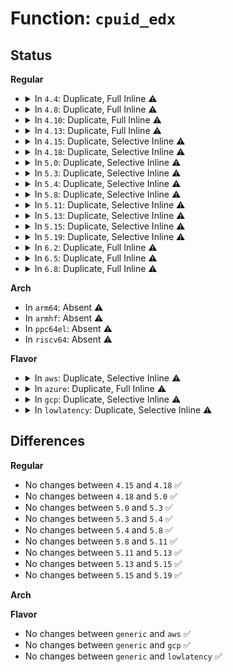 # Function: <code>cpuid_edx</code>

## Status
<b>Regular</b>
<ul>
<li>
<details>
<summary>In <code>4.4</code>: Duplicate, Full Inline ⚠️</summary>

**Collision:** Static Duplication

**Inline:** Full

**Transformation:** False

**Instances:**

```
In arch/x86/kernel/cpu/intel_cacheinfo.c (ffffffff8103f713)
Location: arch/x86/include/asm/processor.h:551
Inline: True
Inline callers:
  - arch/x86/kernel/cpu/intel_cacheinfo.c:init_amd_cacheinfo
```
```
In arch/x86/kernel/cpu/common.c (ffffffff8104096a)
Location: arch/x86/include/asm/processor.h:551
Inline: True
Inline callers:
  - arch/x86/kernel/cpu/common.c:get_cpu_cap
  - arch/x86/kernel/cpu/common.c:get_cpu_cap
```
```
In arch/x86/kernel/cpu/amd.c (ffffffff8104276c)
Location: arch/x86/include/asm/processor.h:551
Inline: True
Inline callers:
  - arch/x86/kernel/cpu/amd.c:bsp_init_amd
  - arch/x86/kernel/cpu/amd.c:init_amd
```
```
In arch/x86/kernel/cpu/centaur.c (ffffffff810433e8)
Location: arch/x86/include/asm/processor.h:551
Inline: True
Inline callers:
  - arch/x86/kernel/cpu/centaur.c:init_centaur
  - arch/x86/kernel/cpu/centaur.c:init_centaur
```
```
In arch/x86/kernel/cpu/mshyperv.c (ffffffff81f6d802)
Location: arch/x86/include/asm/processor.h:551
Inline: True
Inline callers:
  - arch/x86/kernel/cpu/mshyperv.c:ms_hyperv_init_platform
```
```
In arch/x86/kernel/amd_nb.c (ffffffff810632da)
Location: arch/x86/include/asm/processor.h:551
Inline: True
```
</details>
</li>
<li>
<details>
<summary>In <code>4.8</code>: Duplicate, Full Inline ⚠️</summary>

**Collision:** Static Duplication

**Inline:** Full

**Transformation:** False

**Instances:**

```
In arch/x86/kernel/cpu/intel_cacheinfo.c (ffffffff8103f4f3)
Location: arch/x86/include/asm/processor.h:562
Inline: True
Inline callers:
  - arch/x86/kernel/cpu/intel_cacheinfo.c:init_amd_cacheinfo
```
```
In arch/x86/kernel/cpu/common.c (ffffffff8104088b)
Location: arch/x86/include/asm/processor.h:562
Inline: True
Inline callers:
  - arch/x86/kernel/cpu/common.c:get_cpu_cap
```
```
In arch/x86/kernel/cpu/amd.c (ffffffff81042fdd)
Location: arch/x86/include/asm/processor.h:562
Inline: True
Inline callers:
  - arch/x86/kernel/cpu/amd.c:init_amd
  - arch/x86/kernel/cpu/amd.c:bsp_init_amd
```
```
In arch/x86/kernel/cpu/centaur.c (ffffffff81043388)
Location: arch/x86/include/asm/processor.h:562
Inline: True
Inline callers:
  - arch/x86/kernel/cpu/centaur.c:init_centaur
  - arch/x86/kernel/cpu/centaur.c:init_centaur
```
```
In arch/x86/kernel/cpu/mshyperv.c (ffffffff81f95bc1)
Location: arch/x86/include/asm/processor.h:562
Inline: True
Inline callers:
  - arch/x86/kernel/cpu/mshyperv.c:ms_hyperv_init_platform
```
```
In arch/x86/kernel/amd_nb.c (ffffffff81062f4d)
Location: arch/x86/include/asm/processor.h:562
Inline: True
```
</details>
</li>
<li>
<details>
<summary>In <code>4.10</code>: Duplicate, Full Inline ⚠️</summary>

**Collision:** Static Duplication

**Inline:** Full

**Transformation:** False

**Instances:**

```
In arch/x86/kernel/cpu/intel_cacheinfo.c (ffffffff8103ef43)
Location: arch/x86/include/asm/processor.h:604
Inline: True
Inline callers:
  - arch/x86/kernel/cpu/intel_cacheinfo.c:init_amd_cacheinfo
```
```
In arch/x86/kernel/cpu/common.c (ffffffff810402d5)
Location: arch/x86/include/asm/processor.h:604
Inline: True
Inline callers:
  - arch/x86/kernel/cpu/common.c:get_cpu_cap
```
```
In arch/x86/kernel/cpu/amd.c (ffffffff810429c9)
Location: arch/x86/include/asm/processor.h:604
Inline: True
Inline callers:
  - arch/x86/kernel/cpu/amd.c:init_amd
  - arch/x86/kernel/cpu/amd.c:bsp_init_amd
```
```
In arch/x86/kernel/cpu/centaur.c (ffffffff81042e78)
Location: arch/x86/include/asm/processor.h:604
Inline: True
Inline callers:
  - arch/x86/kernel/cpu/centaur.c:init_centaur
  - arch/x86/kernel/cpu/centaur.c:init_centaur
```
```
In arch/x86/kernel/cpu/mshyperv.c (ffffffff81fd0f7d)
Location: arch/x86/include/asm/processor.h:604
Inline: True
Inline callers:
  - arch/x86/kernel/cpu/mshyperv.c:ms_hyperv_init_platform
  - arch/x86/kernel/cpu/mshyperv.c:ms_hyperv_init_platform
```
```
In arch/x86/kernel/amd_nb.c (ffffffff8106643b)
Location: arch/x86/include/asm/processor.h:604
Inline: True
```
</details>
</li>
<li>
<details>
<summary>In <code>4.13</code>: Duplicate, Full Inline ⚠️</summary>

**Collision:** Static Duplication

**Inline:** Full

**Transformation:** False

**Instances:**

```
In arch/x86/kernel/cpu/intel_cacheinfo.c (ffffffff8103cf03)
Location: arch/x86/include/asm/processor.h:615
Inline: True
Inline callers:
  - arch/x86/kernel/cpu/intel_cacheinfo.c:init_amd_cacheinfo
```
```
In arch/x86/kernel/cpu/common.c (ffffffff8103e210)
Location: arch/x86/include/asm/processor.h:615
Inline: True
Inline callers:
  - arch/x86/kernel/cpu/common.c:get_cpu_cap
```
```
In arch/x86/kernel/cpu/amd.c (ffffffff81040ab8)
Location: arch/x86/include/asm/processor.h:615
Inline: True
Inline callers:
  - arch/x86/kernel/cpu/amd.c:init_amd
  - arch/x86/kernel/cpu/amd.c:bsp_init_amd
```
```
In arch/x86/kernel/cpu/centaur.c (ffffffff81040f53)
Location: arch/x86/include/asm/processor.h:615
Inline: True
Inline callers:
  - arch/x86/kernel/cpu/centaur.c:init_centaur
  - arch/x86/kernel/cpu/centaur.c:init_centaur
```
```
In arch/x86/kernel/cpu/mshyperv.c (ffffffff820b1ab6)
Location: arch/x86/include/asm/processor.h:615
Inline: True
Inline callers:
  - arch/x86/kernel/cpu/mshyperv.c:ms_hyperv_init_platform
  - arch/x86/kernel/cpu/mshyperv.c:ms_hyperv_init_platform
```
```
In arch/x86/kernel/amd_nb.c (ffffffff8106574c)
Location: arch/x86/include/asm/processor.h:615
Inline: True
```
</details>
</li>
<li>
<details>
<summary>In <code>4.15</code>: Duplicate, Selective Inline ⚠️</summary>

```c
unsigned int cpuid_edx(unsigned int op);
```

**Collision:** Static Duplication

**Inline:** Selective

**Transformation:** False

**Instances:**

```
In arch/x86/kernel/cpu/intel_cacheinfo.c (ffffffff8103fa94)
Location: arch/x86/include/asm/processor.h:637
Inline: True
Inline callers:
  - arch/x86/kernel/cpu/intel_cacheinfo.c:init_amd_cacheinfo
```
```
In arch/x86/kernel/cpu/common.c (ffffffff81040dae)
Location: arch/x86/include/asm/processor.h:637
Inline: True
Inline callers:
  - arch/x86/kernel/cpu/common.c:get_cpu_cap
```
```
In arch/x86/kernel/cpu/amd.c (ffffffff81043d3c)
Location: arch/x86/include/asm/processor.h:637
Inline: True
Inline callers:
  - arch/x86/kernel/cpu/amd.c:init_amd
  - arch/x86/kernel/cpu/amd.c:bsp_init_amd
```
```
In arch/x86/kernel/cpu/centaur.c (ffffffff810443de)
Location: arch/x86/include/asm/processor.h:637
Inline: True
Inline callers:
  - arch/x86/kernel/cpu/centaur.c:init_centaur
  - arch/x86/kernel/cpu/centaur.c:init_centaur
```
```
In arch/x86/kernel/cpu/mshyperv.c (ffffffff81055538)
Location: arch/x86/include/asm/processor.h:637
Inline: False
Direct callers:
  - arch/x86/kernel/cpu/mshyperv.c:ms_hyperv_init_platform
  - arch/x86/kernel/cpu/mshyperv.c:ms_hyperv_init_platform
```
```
In arch/x86/kernel/amd_nb.c (ffffffff8106991c)
Location: arch/x86/include/asm/processor.h:637
Inline: True
```
**Symbols:**

```
ffffffff81055538-ffffffff81055589: cpuid_edx (STB_LOCAL)
```
</details>
</li>
<li>
<details>
<summary>In <code>4.18</code>: Duplicate, Selective Inline ⚠️</summary>

```c
unsigned int cpuid_edx(unsigned int op);
```

**Collision:** Static Duplication

**Inline:** Selective

**Transformation:** False

**Instances:**

```
In arch/x86/kernel/cpu/cacheinfo.c (ffffffff81041204)
Location: arch/x86/include/asm/processor.h:653
Inline: True
Inline callers:
  - arch/x86/kernel/cpu/cacheinfo.c:init_amd_cacheinfo
  - arch/x86/kernel/cpu/cacheinfo.c:cacheinfo_amd_init_llc_id
```
```
In arch/x86/kernel/cpu/common.c (ffffffff81042625)
Location: arch/x86/include/asm/processor.h:653
Inline: True
Inline callers:
  - arch/x86/kernel/cpu/common.c:get_cpu_cap
```
```
In arch/x86/kernel/cpu/amd.c (ffffffff810459b9)
Location: arch/x86/include/asm/processor.h:653
Inline: True
Inline callers:
  - arch/x86/kernel/cpu/amd.c:bsp_init_amd
```
```
In arch/x86/kernel/cpu/centaur.c (ffffffff81046695)
Location: arch/x86/include/asm/processor.h:653
Inline: True
Inline callers:
  - arch/x86/kernel/cpu/centaur.c:init_centaur
  - arch/x86/kernel/cpu/centaur.c:init_centaur
```
```
In arch/x86/kernel/cpu/mshyperv.c (ffffffff810583c0)
Location: arch/x86/include/asm/processor.h:653
Inline: False
Direct callers:
  - arch/x86/kernel/cpu/mshyperv.c:ms_hyperv_init_platform
  - arch/x86/kernel/cpu/mshyperv.c:ms_hyperv_init_platform
```
```
In arch/x86/kernel/amd_nb.c (ffffffff8106c52f)
Location: arch/x86/include/asm/processor.h:653
Inline: True
```
```
In arch/x86/kernel/kvm.c (ffffffff8106d417)
Location: arch/x86/include/asm/processor.h:653
Inline: True
Inline callers:
  - arch/x86/kernel/kvm.c:kvm_arch_para_hints
```
**Symbols:**

```
ffffffff810583c0-ffffffff81058411: cpuid_edx (STB_LOCAL)
```
</details>
</li>
<li>
<details>
<summary>In <code>5.0</code>: Duplicate, Selective Inline ⚠️</summary>

```c
unsigned int cpuid_edx(unsigned int op);
```

**Collision:** Static Duplication

**Inline:** Selective

**Transformation:** False

**Instances:**

```
In arch/x86/kernel/cpu/cacheinfo.c (ffffffff810428a4)
Location: arch/x86/include/asm/processor.h:648
Inline: True
Inline callers:
  - arch/x86/kernel/cpu/cacheinfo.c:init_amd_cacheinfo
  - arch/x86/kernel/cpu/cacheinfo.c:cacheinfo_hygon_init_llc_id
  - arch/x86/kernel/cpu/cacheinfo.c:cacheinfo_amd_init_llc_id
```
```
In arch/x86/kernel/cpu/common.c (ffffffff81043c45)
Location: arch/x86/include/asm/processor.h:648
Inline: True
Inline callers:
  - arch/x86/kernel/cpu/common.c:get_cpu_cap
```
```
In arch/x86/kernel/cpu/amd.c (ffffffff81047409)
Location: arch/x86/include/asm/processor.h:648
Inline: True
Inline callers:
  - arch/x86/kernel/cpu/amd.c:bsp_init_amd
```
```
In arch/x86/kernel/cpu/centaur.c (ffffffff81048915)
Location: arch/x86/include/asm/processor.h:648
Inline: True
Inline callers:
  - arch/x86/kernel/cpu/centaur.c:init_centaur
  - arch/x86/kernel/cpu/centaur.c:init_centaur
```
```
In arch/x86/kernel/cpu/mshyperv.c (ffffffff8105dfe5)
Location: arch/x86/include/asm/processor.h:648
Inline: False
Direct callers:
  - arch/x86/kernel/cpu/mshyperv.c:ms_hyperv_init_platform
  - arch/x86/kernel/cpu/mshyperv.c:ms_hyperv_init_platform
```
```
In arch/x86/kernel/amd_nb.c (ffffffff81072378)
Location: arch/x86/include/asm/processor.h:648
Inline: True
```
```
In arch/x86/kernel/kvm.c (ffffffff810735e7)
Location: arch/x86/include/asm/processor.h:648
Inline: True
Inline callers:
  - arch/x86/kernel/kvm.c:kvm_arch_para_hints
```
**Symbols:**

```
ffffffff8105dfe5-ffffffff8105e036: cpuid_edx (STB_LOCAL)
```
</details>
</li>
<li>
<details>
<summary>In <code>5.3</code>: Duplicate, Selective Inline ⚠️</summary>

```c
unsigned int cpuid_edx(unsigned int op);
```

**Collision:** Static Duplication

**Inline:** Selective

**Transformation:** False

**Instances:**

```
In arch/x86/kernel/cpu/cacheinfo.c (ffffffff81044d14)
Location: arch/x86/include/asm/processor.h:638
Inline: True
Inline callers:
  - arch/x86/kernel/cpu/cacheinfo.c:init_amd_cacheinfo
  - arch/x86/kernel/cpu/cacheinfo.c:cacheinfo_hygon_init_llc_id
  - arch/x86/kernel/cpu/cacheinfo.c:cacheinfo_amd_init_llc_id
```
```
In arch/x86/kernel/cpu/common.c (ffffffff810460f0)
Location: arch/x86/include/asm/processor.h:638
Inline: True
Inline callers:
  - arch/x86/kernel/cpu/common.c:get_cpu_cap
```
```
In arch/x86/kernel/cpu/amd.c (ffffffff8104a06b)
Location: arch/x86/include/asm/processor.h:638
Inline: True
Inline callers:
  - arch/x86/kernel/cpu/amd.c:bsp_init_amd
```
```
In arch/x86/kernel/cpu/centaur.c (ffffffff8104b6d5)
Location: arch/x86/include/asm/processor.h:638
Inline: True
Inline callers:
  - arch/x86/kernel/cpu/centaur.c:init_centaur
  - arch/x86/kernel/cpu/centaur.c:init_centaur
```
```
In arch/x86/kernel/cpu/zhaoxin.c (ffffffff8104b9de)
Location: arch/x86/include/asm/processor.h:638
Inline: True
Inline callers:
  - arch/x86/kernel/cpu/zhaoxin.c:init_zhaoxin
  - arch/x86/kernel/cpu/zhaoxin.c:init_zhaoxin
```
```
In arch/x86/kernel/cpu/mshyperv.c (ffffffff810613e4)
Location: arch/x86/include/asm/processor.h:638
Inline: False
Direct callers:
  - arch/x86/kernel/cpu/mshyperv.c:ms_hyperv_init_platform
  - arch/x86/kernel/cpu/mshyperv.c:ms_hyperv_init_platform
```
```
In arch/x86/kernel/amd_nb.c (ffffffff81075e89)
Location: arch/x86/include/asm/processor.h:638
Inline: True
```
```
In arch/x86/kernel/kvm.c (ffffffff81077157)
Location: arch/x86/include/asm/processor.h:638
Inline: True
Inline callers:
  - arch/x86/kernel/kvm.c:kvm_arch_para_hints
```
**Symbols:**

```
ffffffff810613e4-ffffffff81061435: cpuid_edx (STB_LOCAL)
```
</details>
</li>
<li>
<details>
<summary>In <code>5.4</code>: Duplicate, Selective Inline ⚠️</summary>

```c
unsigned int cpuid_edx(unsigned int op);
```

**Collision:** Static Duplication

**Inline:** Selective

**Transformation:** False

**Instances:**

```
In arch/x86/kernel/cpu/cacheinfo.c (ffffffff81045464)
Location: arch/x86/include/asm/processor.h:638
Inline: True
Inline callers:
  - arch/x86/kernel/cpu/cacheinfo.c:init_amd_cacheinfo
  - arch/x86/kernel/cpu/cacheinfo.c:cacheinfo_hygon_init_llc_id
  - arch/x86/kernel/cpu/cacheinfo.c:cacheinfo_amd_init_llc_id
```
```
In arch/x86/kernel/cpu/common.c (ffffffff81046850)
Location: arch/x86/include/asm/processor.h:638
Inline: True
Inline callers:
  - arch/x86/kernel/cpu/common.c:get_cpu_cap
```
```
In arch/x86/kernel/cpu/amd.c (ffffffff8104a9fb)
Location: arch/x86/include/asm/processor.h:638
Inline: True
Inline callers:
  - arch/x86/kernel/cpu/amd.c:bsp_init_amd
```
```
In arch/x86/kernel/cpu/centaur.c (ffffffff8104c095)
Location: arch/x86/include/asm/processor.h:638
Inline: True
Inline callers:
  - arch/x86/kernel/cpu/centaur.c:init_centaur
  - arch/x86/kernel/cpu/centaur.c:init_centaur
```
```
In arch/x86/kernel/cpu/zhaoxin.c (ffffffff8104c39e)
Location: arch/x86/include/asm/processor.h:638
Inline: True
Inline callers:
  - arch/x86/kernel/cpu/zhaoxin.c:init_zhaoxin
  - arch/x86/kernel/cpu/zhaoxin.c:init_zhaoxin
```
```
In arch/x86/kernel/cpu/mshyperv.c (ffffffff81061c74)
Location: arch/x86/include/asm/processor.h:638
Inline: False
Direct callers:
  - arch/x86/kernel/cpu/mshyperv.c:ms_hyperv_init_platform
  - arch/x86/kernel/cpu/mshyperv.c:ms_hyperv_init_platform
```
```
In arch/x86/kernel/amd_nb.c (ffffffff81076e59)
Location: arch/x86/include/asm/processor.h:638
Inline: True
```
```
In arch/x86/kernel/kvm.c (ffffffff81077757)
Location: arch/x86/include/asm/processor.h:638
Inline: True
Inline callers:
  - arch/x86/kernel/kvm.c:kvm_arch_para_hints
```
**Symbols:**

```
ffffffff81061c74-ffffffff81061cc5: cpuid_edx (STB_LOCAL)
```
</details>
</li>
<li>
<details>
<summary>In <code>5.8</code>: Duplicate, Selective Inline ⚠️</summary>

```c
unsigned int cpuid_edx(unsigned int op);
```

**Collision:** Static Duplication

**Inline:** Selective

**Transformation:** False

**Instances:**

```
In arch/x86/kernel/cpu/cacheinfo.c (ffffffff81049282)
Location: arch/x86/include/asm/processor.h:672
Inline: True
Inline callers:
  - arch/x86/kernel/cpu/cacheinfo.c:init_amd_cacheinfo
  - arch/x86/kernel/cpu/cacheinfo.c:cacheinfo_hygon_init_llc_id
  - arch/x86/kernel/cpu/cacheinfo.c:cacheinfo_amd_init_llc_id
```
```
In arch/x86/kernel/cpu/common.c (ffffffff8104a864)
Location: arch/x86/include/asm/processor.h:672
Inline: True
Inline callers:
  - arch/x86/kernel/cpu/common.c:get_cpu_cap
```
```
In arch/x86/kernel/cpu/amd.c (ffffffff8104f7ad)
Location: arch/x86/include/asm/processor.h:672
Inline: True
Inline callers:
  - arch/x86/kernel/cpu/amd.c:bsp_init_amd
```
```
In arch/x86/kernel/cpu/centaur.c (ffffffff810508bf)
Location: arch/x86/include/asm/processor.h:672
Inline: True
Inline callers:
  - arch/x86/kernel/cpu/centaur.c:init_c3
  - arch/x86/kernel/cpu/centaur.c:init_c3
```
```
In arch/x86/kernel/cpu/zhaoxin.c (ffffffff81050bee)
Location: arch/x86/include/asm/processor.h:672
Inline: True
Inline callers:
  - arch/x86/kernel/cpu/zhaoxin.c:init_zhaoxin_cap
  - arch/x86/kernel/cpu/zhaoxin.c:init_zhaoxin_cap
```
```
In arch/x86/kernel/cpu/mshyperv.c (ffffffff81067b2f)
Location: arch/x86/include/asm/processor.h:672
Inline: False
Direct callers:
  - arch/x86/kernel/cpu/mshyperv.c:ms_hyperv_init_platform
  - arch/x86/kernel/cpu/mshyperv.c:ms_hyperv_init_platform
```
```
In arch/x86/kernel/amd_nb.c (ffffffff8107e180)
Location: arch/x86/include/asm/processor.h:672
Inline: True
```
```
In arch/x86/kernel/kvm.c (ffffffff8107eab5)
Location: arch/x86/include/asm/processor.h:672
Inline: True
Inline callers:
  - arch/x86/kernel/kvm.c:kvm_arch_para_hints
```
**Symbols:**

```
ffffffff81067b2f-ffffffff81067b7e: cpuid_edx (STB_LOCAL)
```
</details>
</li>
<li>
<details>
<summary>In <code>5.11</code>: Duplicate, Selective Inline ⚠️</summary>

```c
unsigned int cpuid_edx(unsigned int op);
```

**Collision:** Static Duplication

**Inline:** Selective

**Transformation:** False

**Instances:**

```
In arch/x86/kernel/cpu/cacheinfo.c (ffffffff81048732)
Location: arch/x86/include/asm/processor.h:655
Inline: True
Inline callers:
  - arch/x86/kernel/cpu/cacheinfo.c:init_amd_cacheinfo
  - arch/x86/kernel/cpu/cacheinfo.c:cacheinfo_hygon_init_llc_id
  - arch/x86/kernel/cpu/cacheinfo.c:cacheinfo_amd_init_llc_id
```
```
In arch/x86/kernel/cpu/common.c (ffffffff81049d14)
Location: arch/x86/include/asm/processor.h:655
Inline: True
Inline callers:
  - arch/x86/kernel/cpu/common.c:get_cpu_cap
```
```
In arch/x86/kernel/cpu/amd.c (ffffffff8104ea2a)
Location: arch/x86/include/asm/processor.h:655
Inline: True
Inline callers:
  - arch/x86/kernel/cpu/amd.c:bsp_init_amd
```
```
In arch/x86/kernel/cpu/centaur.c (ffffffff8104fa23)
Location: arch/x86/include/asm/processor.h:655
Inline: True
Inline callers:
  - arch/x86/kernel/cpu/centaur.c:init_c3
  - arch/x86/kernel/cpu/centaur.c:init_c3
```
```
In arch/x86/kernel/cpu/zhaoxin.c (ffffffff8104fd4e)
Location: arch/x86/include/asm/processor.h:655
Inline: True
Inline callers:
  - arch/x86/kernel/cpu/zhaoxin.c:init_zhaoxin_cap
  - arch/x86/kernel/cpu/zhaoxin.c:init_zhaoxin_cap
```
```
In arch/x86/kernel/cpu/mshyperv.c (ffffffff81bd6579)
Location: arch/x86/include/asm/processor.h:655
Inline: False
Direct callers:
  - arch/x86/kernel/cpu/mshyperv.c:ms_hyperv_init_platform
  - arch/x86/kernel/cpu/mshyperv.c:ms_hyperv_init_platform
```
```
In arch/x86/kernel/amd_nb.c (ffffffff8107de40)
Location: arch/x86/include/asm/processor.h:655
Inline: True
```
```
In arch/x86/kernel/kvm.c (ffffffff8107e6e5)
Location: arch/x86/include/asm/processor.h:655
Inline: True
Inline callers:
  - arch/x86/kernel/kvm.c:kvm_arch_para_hints
```
**Symbols:**

```
ffffffff81bd6579-ffffffff81bd65c8: cpuid_edx (STB_LOCAL)
```
</details>
</li>
<li>
<details>
<summary>In <code>5.13</code>: Duplicate, Selective Inline ⚠️</summary>

```c
unsigned int cpuid_edx(unsigned int op);
```

**Collision:** Static Duplication

**Inline:** Selective

**Transformation:** False

**Instances:**

```
In arch/x86/kernel/cpu/cacheinfo.c (ffffffff8104a002)
Location: arch/x86/include/asm/processor.h:637
Inline: True
Inline callers:
  - arch/x86/kernel/cpu/cacheinfo.c:init_amd_cacheinfo
  - arch/x86/kernel/cpu/cacheinfo.c:cacheinfo_hygon_init_llc_id
  - arch/x86/kernel/cpu/cacheinfo.c:cacheinfo_amd_init_llc_id
```
```
In arch/x86/kernel/cpu/common.c (ffffffff8104b58a)
Location: arch/x86/include/asm/processor.h:637
Inline: True
Inline callers:
  - arch/x86/kernel/cpu/common.c:get_cpu_cap
```
```
In arch/x86/kernel/cpu/amd.c (ffffffff810501cd)
Location: arch/x86/include/asm/processor.h:637
Inline: True
Inline callers:
  - arch/x86/kernel/cpu/amd.c:bsp_init_amd
```
```
In arch/x86/kernel/cpu/centaur.c (ffffffff810515d3)
Location: arch/x86/include/asm/processor.h:637
Inline: True
Inline callers:
  - arch/x86/kernel/cpu/centaur.c:init_c3
  - arch/x86/kernel/cpu/centaur.c:init_c3
```
```
In arch/x86/kernel/cpu/zhaoxin.c (ffffffff8105197a)
Location: arch/x86/include/asm/processor.h:637
Inline: True
Inline callers:
  - arch/x86/kernel/cpu/zhaoxin.c:init_zhaoxin
  - arch/x86/kernel/cpu/zhaoxin.c:init_zhaoxin
```
```
In arch/x86/kernel/cpu/mshyperv.c (ffffffff81bc882b)
Location: arch/x86/include/asm/processor.h:637
Inline: False
Direct callers:
  - arch/x86/kernel/cpu/mshyperv.c:ms_hyperv_init_platform
  - arch/x86/kernel/cpu/mshyperv.c:ms_hyperv_init_platform
```
```
In arch/x86/kernel/amd_nb.c (ffffffff8107ef60)
Location: arch/x86/include/asm/processor.h:637
Inline: True
```
```
In arch/x86/kernel/kvm.c (ffffffff8107f755)
Location: arch/x86/include/asm/processor.h:637
Inline: True
Inline callers:
  - arch/x86/kernel/kvm.c:kvm_arch_para_hints
```
**Symbols:**

```
ffffffff81bc882b-ffffffff81bc887a: cpuid_edx (STB_LOCAL)
```
</details>
</li>
<li>
<details>
<summary>In <code>5.15</code>: Duplicate, Selective Inline ⚠️</summary>

```c
unsigned int cpuid_edx(unsigned int op);
```

**Collision:** Static Duplication

**Inline:** Selective

**Transformation:** False

**Instances:**

```
In arch/x86/kernel/cpu/cacheinfo.c (ffffffff81050ae2)
Location: arch/x86/include/asm/processor.h:649
Inline: True
Inline callers:
  - arch/x86/kernel/cpu/cacheinfo.c:init_amd_cacheinfo
  - arch/x86/kernel/cpu/cacheinfo.c:cacheinfo_hygon_init_llc_id
  - arch/x86/kernel/cpu/cacheinfo.c:cacheinfo_amd_init_llc_id
```
```
In arch/x86/kernel/cpu/common.c (ffffffff810526d5)
Location: arch/x86/include/asm/processor.h:649
Inline: True
Inline callers:
  - arch/x86/kernel/cpu/common.c:get_cpu_cap
```
```
In arch/x86/kernel/cpu/amd.c (ffffffff810584bd)
Location: arch/x86/include/asm/processor.h:649
Inline: True
Inline callers:
  - arch/x86/kernel/cpu/amd.c:bsp_init_amd
```
```
In arch/x86/kernel/cpu/centaur.c (ffffffff81059b63)
Location: arch/x86/include/asm/processor.h:649
Inline: True
Inline callers:
  - arch/x86/kernel/cpu/centaur.c:init_c3
  - arch/x86/kernel/cpu/centaur.c:init_c3
```
```
In arch/x86/kernel/cpu/zhaoxin.c (ffffffff81059f0a)
Location: arch/x86/include/asm/processor.h:649
Inline: True
Inline callers:
  - arch/x86/kernel/cpu/zhaoxin.c:init_zhaoxin
  - arch/x86/kernel/cpu/zhaoxin.c:init_zhaoxin
```
```
In arch/x86/kernel/cpu/mshyperv.c (ffffffff81c9d01b)
Location: arch/x86/include/asm/processor.h:649
Inline: False
Direct callers:
  - arch/x86/kernel/cpu/mshyperv.c:ms_hyperv_init_platform
  - arch/x86/kernel/cpu/mshyperv.c:ms_hyperv_init_platform
```
```
In arch/x86/kernel/amd_nb.c (ffffffff8108dbf0)
Location: arch/x86/include/asm/processor.h:649
Inline: True
```
```
In arch/x86/kernel/kvm.c (ffffffff8108e515)
Location: arch/x86/include/asm/processor.h:649
Inline: True
Inline callers:
  - arch/x86/kernel/kvm.c:kvm_arch_para_hints
```
**Symbols:**

```
ffffffff81c9d01b-ffffffff81c9d06a: cpuid_edx (STB_LOCAL)
```
</details>
</li>
<li>
<details>
<summary>In <code>5.19</code>: Duplicate, Selective Inline ⚠️</summary>

```c
unsigned int cpuid_edx(unsigned int op);
```

**Collision:** Static Duplication

**Inline:** Selective

**Transformation:** False

**Instances:**

```
In arch/x86/kernel/cpu/cacheinfo.c (ffffffff8105bfcc)
Location: arch/x86/include/asm/processor.h:649
Inline: True
Inline callers:
  - arch/x86/kernel/cpu/cacheinfo.c:init_amd_cacheinfo
  - arch/x86/kernel/cpu/cacheinfo.c:cacheinfo_hygon_init_llc_id
  - arch/x86/kernel/cpu/cacheinfo.c:cacheinfo_amd_init_llc_id
```
```
In arch/x86/kernel/cpu/common.c (ffffffff8105e095)
Location: arch/x86/include/asm/processor.h:649
Inline: True
Inline callers:
  - arch/x86/kernel/cpu/common.c:get_cpu_cap
```
```
In arch/x86/kernel/cpu/amd.c (ffffffff81064c6b)
Location: arch/x86/include/asm/processor.h:649
Inline: True
Inline callers:
  - arch/x86/kernel/cpu/amd.c:bsp_init_amd
```
```
In arch/x86/kernel/cpu/centaur.c (ffffffff810662a8)
Location: arch/x86/include/asm/processor.h:649
Inline: True
Inline callers:
  - arch/x86/kernel/cpu/centaur.c:init_c3
  - arch/x86/kernel/cpu/centaur.c:init_c3
```
```
In arch/x86/kernel/cpu/zhaoxin.c (ffffffff81066701)
Location: arch/x86/include/asm/processor.h:649
Inline: True
Inline callers:
  - arch/x86/kernel/cpu/zhaoxin.c:init_zhaoxin
  - arch/x86/kernel/cpu/zhaoxin.c:init_zhaoxin
```
```
In arch/x86/kernel/cpu/mshyperv.c (ffffffff81e4c3de)
Location: arch/x86/include/asm/processor.h:649
Inline: False
Direct callers:
  - arch/x86/kernel/cpu/mshyperv.c:ms_hyperv_init_platform
  - arch/x86/kernel/cpu/mshyperv.c:ms_hyperv_init_platform
```
```
In arch/x86/kernel/amd_nb.c (ffffffff81e4e6ad)
Location: arch/x86/include/asm/processor.h:649
Inline: True
```
```
In arch/x86/kernel/kvm.c (ffffffff8109f395)
Location: arch/x86/include/asm/processor.h:649
Inline: True
Inline callers:
  - arch/x86/kernel/kvm.c:kvm_arch_para_hints
```
```
In drivers/thermal/intel/intel_hfi.c (ffffffff81b52a35)
Location: arch/x86/include/asm/processor.h:649
Inline: True
Inline callers:
  - drivers/thermal/intel/intel_hfi.c:intel_hfi_online
  - drivers/thermal/intel/intel_hfi.c:intel_hfi_init
```
**Symbols:**

```
ffffffff81e4c3de-ffffffff81e4c43f: cpuid_edx (STB_LOCAL)
```
</details>
</li>
<li>
<details>
<summary>In <code>6.2</code>: Duplicate, Full Inline ⚠️</summary>

**Collision:** Static Duplication

**Inline:** Full

**Transformation:** False

**Instances:**

```
In arch/x86/kernel/cpu/cacheinfo.c (ffffffff81069fac)
Location: arch/x86/include/asm/cpuid.h:121
Inline: True
Inline callers:
  - arch/x86/kernel/cpu/cacheinfo.c:init_amd_cacheinfo
  - arch/x86/kernel/cpu/cacheinfo.c:cacheinfo_hygon_init_llc_id
  - arch/x86/kernel/cpu/cacheinfo.c:cacheinfo_amd_init_llc_id
```
```
In arch/x86/kernel/cpu/common.c (ffffffff8106c627)
Location: arch/x86/include/asm/cpuid.h:121
Inline: True
Inline callers:
  - arch/x86/kernel/cpu/common.c:get_cpu_cap
```
```
In arch/x86/kernel/cpu/amd.c (ffffffff81073efb)
Location: arch/x86/include/asm/cpuid.h:121
Inline: True
Inline callers:
  - arch/x86/kernel/cpu/amd.c:bsp_init_amd
```
```
In arch/x86/kernel/cpu/centaur.c (ffffffff810755b8)
Location: arch/x86/include/asm/cpuid.h:121
Inline: True
Inline callers:
  - arch/x86/kernel/cpu/centaur.c:init_c3
  - arch/x86/kernel/cpu/centaur.c:init_c3
```
```
In arch/x86/kernel/cpu/zhaoxin.c (ffffffff810759e1)
Location: arch/x86/include/asm/cpuid.h:121
Inline: True
Inline callers:
  - arch/x86/kernel/cpu/zhaoxin.c:init_zhaoxin
  - arch/x86/kernel/cpu/zhaoxin.c:init_zhaoxin
```
```
In arch/x86/kernel/cpu/mshyperv.c (ffffffff83e85548)
Location: arch/x86/include/asm/cpuid.h:121
Inline: True
Inline callers:
  - arch/x86/kernel/cpu/mshyperv.c:ms_hyperv_init_platform
  - arch/x86/kernel/cpu/mshyperv.c:ms_hyperv_init_platform
```
```
In arch/x86/kernel/amd_nb.c (ffffffff810b5a56)
Location: arch/x86/include/asm/cpuid.h:121
Inline: True
```
```
In arch/x86/kernel/kvm.c (ffffffff810b69f5)
Location: arch/x86/include/asm/cpuid.h:121
Inline: True
Inline callers:
  - arch/x86/kernel/kvm.c:kvm_arch_para_hints
```
```
In drivers/thermal/intel/intel_hfi.c (ffffffff83efebcc)
Location: arch/x86/include/asm/cpuid.h:121
Inline: True
Inline callers:
  - drivers/thermal/intel/intel_hfi.c:hfi_parse_features
  - drivers/thermal/intel/intel_hfi.c:intel_hfi_online
```
</details>
</li>
<li>
<details>
<summary>In <code>6.5</code>: Duplicate, Full Inline ⚠️</summary>

**Collision:** Static Duplication

**Inline:** Full

**Transformation:** False

**Instances:**

```
In arch/x86/kernel/cpu/cacheinfo.c (ffffffff8106b8cc)
Location: arch/x86/include/asm/cpuid.h:121
Inline: True
Inline callers:
  - arch/x86/kernel/cpu/cacheinfo.c:init_amd_cacheinfo
  - arch/x86/kernel/cpu/cacheinfo.c:cacheinfo_hygon_init_llc_id
  - arch/x86/kernel/cpu/cacheinfo.c:cacheinfo_amd_init_llc_id
```
```
In arch/x86/kernel/cpu/common.c (ffffffff8106dfb8)
Location: arch/x86/include/asm/cpuid.h:121
Inline: True
Inline callers:
  - arch/x86/kernel/cpu/common.c:get_cpu_cap
```
```
In arch/x86/kernel/cpu/amd.c (ffffffff81075dab)
Location: arch/x86/include/asm/cpuid.h:121
Inline: True
Inline callers:
  - arch/x86/kernel/cpu/amd.c:bsp_init_amd
```
```
In arch/x86/kernel/cpu/centaur.c (ffffffff81077728)
Location: arch/x86/include/asm/cpuid.h:121
Inline: True
Inline callers:
  - arch/x86/kernel/cpu/centaur.c:init_c3
  - arch/x86/kernel/cpu/centaur.c:init_c3
```
```
In arch/x86/kernel/cpu/zhaoxin.c (ffffffff81077b4f)
Location: arch/x86/include/asm/cpuid.h:121
Inline: True
Inline callers:
  - arch/x86/kernel/cpu/zhaoxin.c:init_zhaoxin
  - arch/x86/kernel/cpu/zhaoxin.c:init_zhaoxin
```
```
In arch/x86/kernel/cpu/mshyperv.c (ffffffff836a8a88)
Location: arch/x86/include/asm/cpuid.h:121
Inline: True
Inline callers:
  - arch/x86/kernel/cpu/mshyperv.c:ms_hyperv_init_platform
  - arch/x86/kernel/cpu/mshyperv.c:ms_hyperv_init_platform
```
```
In arch/x86/kernel/amd_nb.c (ffffffff810b8b4c)
Location: arch/x86/include/asm/cpuid.h:121
Inline: True
```
```
In arch/x86/kernel/kvm.c (ffffffff810b9b35)
Location: arch/x86/include/asm/cpuid.h:121
Inline: True
Inline callers:
  - arch/x86/kernel/kvm.c:kvm_arch_para_hints
```
```
In drivers/thermal/intel/intel_hfi.c (ffffffff83724a3c)
Location: arch/x86/include/asm/cpuid.h:121
Inline: True
Inline callers:
  - drivers/thermal/intel/intel_hfi.c:hfi_parse_features
  - drivers/thermal/intel/intel_hfi.c:intel_hfi_online
```
</details>
</li>
<li>
<details>
<summary>In <code>6.8</code>: Duplicate, Full Inline ⚠️</summary>

**Collision:** Static Duplication

**Inline:** Full

**Transformation:** False

**Instances:**

```
In arch/x86/kernel/cpu/cacheinfo.c (ffffffff81072ce7)
Location: arch/x86/include/asm/cpuid.h:121
Inline: True
Inline callers:
  - arch/x86/kernel/cpu/cacheinfo.c:init_amd_cacheinfo
  - arch/x86/kernel/cpu/cacheinfo.c:cacheinfo_hygon_init_llc_id
  - arch/x86/kernel/cpu/cacheinfo.c:cacheinfo_amd_init_llc_id
```
```
In arch/x86/kernel/cpu/common.c (ffffffff81075238)
Location: arch/x86/include/asm/cpuid.h:121
Inline: True
Inline callers:
  - arch/x86/kernel/cpu/common.c:get_cpu_cap
```
```
In arch/x86/kernel/cpu/amd.c (ffffffff8107d66d)
Location: arch/x86/include/asm/cpuid.h:121
Inline: True
Inline callers:
  - arch/x86/kernel/cpu/amd.c:bsp_init_amd
```
```
In arch/x86/kernel/cpu/centaur.c (ffffffff8107eca8)
Location: arch/x86/include/asm/cpuid.h:121
Inline: True
Inline callers:
  - arch/x86/kernel/cpu/centaur.c:init_c3
  - arch/x86/kernel/cpu/centaur.c:init_c3
```
```
In arch/x86/kernel/cpu/zhaoxin.c (ffffffff8107f02f)
Location: arch/x86/include/asm/cpuid.h:121
Inline: True
Inline callers:
  - arch/x86/kernel/cpu/zhaoxin.c:init_zhaoxin
  - arch/x86/kernel/cpu/zhaoxin.c:init_zhaoxin
```
```
In arch/x86/kernel/cpu/mshyperv.c (ffffffff838d9048)
Location: arch/x86/include/asm/cpuid.h:121
Inline: True
Inline callers:
  - arch/x86/kernel/cpu/mshyperv.c:ms_hyperv_init_platform
  - arch/x86/kernel/cpu/mshyperv.c:ms_hyperv_init_platform
```
```
In arch/x86/kernel/amd_nb.c (ffffffff810bff8c)
Location: arch/x86/include/asm/cpuid.h:121
Inline: True
```
```
In arch/x86/kernel/kvm.c (ffffffff810c11d5)
Location: arch/x86/include/asm/cpuid.h:121
Inline: True
Inline callers:
  - arch/x86/kernel/kvm.c:kvm_arch_para_hints
```
```
In drivers/thermal/intel/intel_hfi.c (ffffffff839588ac)
Location: arch/x86/include/asm/cpuid.h:121
Inline: True
Inline callers:
  - drivers/thermal/intel/intel_hfi.c:hfi_parse_features
  - drivers/thermal/intel/intel_hfi.c:intel_hfi_online
```
</details>
</li>
</ul>
<b>Arch</b>
<ul>
<li>
In <code>arm64</code>: Absent ⚠️
</li>
<li>
In <code>armhf</code>: Absent ⚠️
</li>
<li>
In <code>ppc64el</code>: Absent ⚠️
</li>
<li>
In <code>riscv64</code>: Absent ⚠️
</li>
</ul>
<b>Flavor</b>
<ul>
<li>
<details>
<summary>In <code>aws</code>: Duplicate, Selective Inline ⚠️</summary>

```c
unsigned int cpuid_edx(unsigned int op);
```

**Collision:** Static Duplication

**Inline:** Selective

**Transformation:** False

**Instances:**

```
In arch/x86/kernel/cpu/cacheinfo.c (ffffffff810455e4)
Location: arch/x86/include/asm/processor.h:638
Inline: True
Inline callers:
  - arch/x86/kernel/cpu/cacheinfo.c:init_amd_cacheinfo
  - arch/x86/kernel/cpu/cacheinfo.c:cacheinfo_hygon_init_llc_id
  - arch/x86/kernel/cpu/cacheinfo.c:cacheinfo_amd_init_llc_id
```
```
In arch/x86/kernel/cpu/common.c (ffffffff810469d0)
Location: arch/x86/include/asm/processor.h:638
Inline: True
Inline callers:
  - arch/x86/kernel/cpu/common.c:get_cpu_cap
```
```
In arch/x86/kernel/cpu/amd.c (ffffffff8104ab6b)
Location: arch/x86/include/asm/processor.h:638
Inline: True
Inline callers:
  - arch/x86/kernel/cpu/amd.c:bsp_init_amd
```
```
In arch/x86/kernel/cpu/centaur.c (ffffffff8104c205)
Location: arch/x86/include/asm/processor.h:638
Inline: True
Inline callers:
  - arch/x86/kernel/cpu/centaur.c:init_centaur
  - arch/x86/kernel/cpu/centaur.c:init_centaur
```
```
In arch/x86/kernel/cpu/zhaoxin.c (ffffffff8104c50e)
Location: arch/x86/include/asm/processor.h:638
Inline: True
Inline callers:
  - arch/x86/kernel/cpu/zhaoxin.c:init_zhaoxin
  - arch/x86/kernel/cpu/zhaoxin.c:init_zhaoxin
```
```
In arch/x86/kernel/cpu/mshyperv.c (ffffffff810617f4)
Location: arch/x86/include/asm/processor.h:638
Inline: False
Direct callers:
  - arch/x86/kernel/cpu/mshyperv.c:ms_hyperv_init_platform
  - arch/x86/kernel/cpu/mshyperv.c:ms_hyperv_init_platform
```
```
In arch/x86/kernel/amd_nb.c (ffffffff81075e59)
Location: arch/x86/include/asm/processor.h:638
Inline: True
```
```
In arch/x86/kernel/kvm.c (ffffffff81076757)
Location: arch/x86/include/asm/processor.h:638
Inline: True
Inline callers:
  - arch/x86/kernel/kvm.c:kvm_arch_para_hints
```
**Symbols:**

```
ffffffff810617f4-ffffffff81061845: cpuid_edx (STB_LOCAL)
```
</details>
</li>
<li>
<details>
<summary>In <code>azure</code>: Duplicate, Full Inline ⚠️</summary>

**Collision:** Static Duplication

**Inline:** Full

**Transformation:** False

**Instances:**

```
In arch/x86/kernel/cpu/cacheinfo.c (ffffffff81034a5e)
Location: arch/x86/include/asm/processor.h:638
Inline: True
Inline callers:
  - arch/x86/kernel/cpu/cacheinfo.c:init_amd_cacheinfo
  - arch/x86/kernel/cpu/cacheinfo.c:cacheinfo_hygon_init_llc_id
  - arch/x86/kernel/cpu/cacheinfo.c:cacheinfo_amd_init_llc_id
```
```
In arch/x86/kernel/cpu/common.c (ffffffff81035af0)
Location: arch/x86/include/asm/processor.h:638
Inline: True
Inline callers:
  - arch/x86/kernel/cpu/common.c:get_cpu_cap
```
```
In arch/x86/kernel/cpu/amd.c (ffffffff81039f2a)
Location: arch/x86/include/asm/processor.h:638
Inline: True
Inline callers:
  - arch/x86/kernel/cpu/amd.c:bsp_init_amd
```
```
In arch/x86/kernel/cpu/centaur.c (ffffffff8103b5c0)
Location: arch/x86/include/asm/processor.h:638
Inline: True
Inline callers:
  - arch/x86/kernel/cpu/centaur.c:init_centaur
  - arch/x86/kernel/cpu/centaur.c:init_centaur
```
```
In arch/x86/kernel/cpu/zhaoxin.c (ffffffff8103b8dc)
Location: arch/x86/include/asm/processor.h:638
Inline: True
Inline callers:
  - arch/x86/kernel/cpu/zhaoxin.c:init_zhaoxin
  - arch/x86/kernel/cpu/zhaoxin.c:init_zhaoxin
```
```
In arch/x86/kernel/cpu/mshyperv.c (ffffffff82899b30)
Location: arch/x86/include/asm/processor.h:638
Inline: True
Inline callers:
  - arch/x86/kernel/cpu/mshyperv.c:ms_hyperv_init_platform
  - arch/x86/kernel/cpu/mshyperv.c:ms_hyperv_init_platform
```
```
In arch/x86/kernel/amd_nb.c (ffffffff81065e3a)
Location: arch/x86/include/asm/processor.h:638
Inline: True
```
```
In arch/x86/kernel/kvm.c (ffffffff828a1dfe)
Location: arch/x86/include/asm/processor.h:638
Inline: True
Inline callers:
  - arch/x86/kernel/kvm.c:kvm_setup_pv_tlb_flush
  - arch/x86/kernel/kvm.c:kvm_guest_init
  - arch/x86/kernel/kvm.c:kvm_guest_init
  - arch/x86/kernel/kvm.c:kvm_smp_prepare_cpus
  - arch/x86/kernel/kvm.c:kvm_spinlock_init
```
</details>
</li>
<li>
<details>
<summary>In <code>gcp</code>: Duplicate, Selective Inline ⚠️</summary>

```c
unsigned int cpuid_edx(unsigned int op);
```

**Collision:** Static Duplication

**Inline:** Selective

**Transformation:** False

**Instances:**

```
In arch/x86/kernel/cpu/cacheinfo.c (ffffffff81045424)
Location: arch/x86/include/asm/processor.h:638
Inline: True
Inline callers:
  - arch/x86/kernel/cpu/cacheinfo.c:init_amd_cacheinfo
  - arch/x86/kernel/cpu/cacheinfo.c:cacheinfo_hygon_init_llc_id
  - arch/x86/kernel/cpu/cacheinfo.c:cacheinfo_amd_init_llc_id
```
```
In arch/x86/kernel/cpu/common.c (ffffffff81046810)
Location: arch/x86/include/asm/processor.h:638
Inline: True
Inline callers:
  - arch/x86/kernel/cpu/common.c:get_cpu_cap
```
```
In arch/x86/kernel/cpu/amd.c (ffffffff8104a9ab)
Location: arch/x86/include/asm/processor.h:638
Inline: True
Inline callers:
  - arch/x86/kernel/cpu/amd.c:bsp_init_amd
```
```
In arch/x86/kernel/cpu/centaur.c (ffffffff8104c045)
Location: arch/x86/include/asm/processor.h:638
Inline: True
Inline callers:
  - arch/x86/kernel/cpu/centaur.c:init_centaur
  - arch/x86/kernel/cpu/centaur.c:init_centaur
```
```
In arch/x86/kernel/cpu/zhaoxin.c (ffffffff8104c34e)
Location: arch/x86/include/asm/processor.h:638
Inline: True
Inline callers:
  - arch/x86/kernel/cpu/zhaoxin.c:init_zhaoxin
  - arch/x86/kernel/cpu/zhaoxin.c:init_zhaoxin
```
```
In arch/x86/kernel/cpu/mshyperv.c (ffffffff81061c24)
Location: arch/x86/include/asm/processor.h:638
Inline: False
Direct callers:
  - arch/x86/kernel/cpu/mshyperv.c:ms_hyperv_init_platform
  - arch/x86/kernel/cpu/mshyperv.c:ms_hyperv_init_platform
```
```
In arch/x86/kernel/amd_nb.c (ffffffff81075e09)
Location: arch/x86/include/asm/processor.h:638
Inline: True
```
```
In arch/x86/kernel/kvm.c (ffffffff81076707)
Location: arch/x86/include/asm/processor.h:638
Inline: True
Inline callers:
  - arch/x86/kernel/kvm.c:kvm_arch_para_hints
```
**Symbols:**

```
ffffffff81061c24-ffffffff81061c75: cpuid_edx (STB_LOCAL)
```
</details>
</li>
<li>
<details>
<summary>In <code>lowlatency</code>: Duplicate, Selective Inline ⚠️</summary>

```c
unsigned int cpuid_edx(unsigned int op);
```

**Collision:** Static Duplication

**Inline:** Selective

**Transformation:** False

**Instances:**

```
In arch/x86/kernel/cpu/cacheinfo.c (ffffffff81046824)
Location: arch/x86/include/asm/processor.h:638
Inline: True
Inline callers:
  - arch/x86/kernel/cpu/cacheinfo.c:init_amd_cacheinfo
  - arch/x86/kernel/cpu/cacheinfo.c:cacheinfo_hygon_init_llc_id
  - arch/x86/kernel/cpu/cacheinfo.c:cacheinfo_amd_init_llc_id
```
```
In arch/x86/kernel/cpu/common.c (ffffffff81047c10)
Location: arch/x86/include/asm/processor.h:638
Inline: True
Inline callers:
  - arch/x86/kernel/cpu/common.c:get_cpu_cap
```
```
In arch/x86/kernel/cpu/amd.c (ffffffff8104bdbb)
Location: arch/x86/include/asm/processor.h:638
Inline: True
Inline callers:
  - arch/x86/kernel/cpu/amd.c:bsp_init_amd
```
```
In arch/x86/kernel/cpu/centaur.c (ffffffff8104d455)
Location: arch/x86/include/asm/processor.h:638
Inline: True
Inline callers:
  - arch/x86/kernel/cpu/centaur.c:init_centaur
  - arch/x86/kernel/cpu/centaur.c:init_centaur
```
```
In arch/x86/kernel/cpu/zhaoxin.c (ffffffff8104d75e)
Location: arch/x86/include/asm/processor.h:638
Inline: True
Inline callers:
  - arch/x86/kernel/cpu/zhaoxin.c:init_zhaoxin
  - arch/x86/kernel/cpu/zhaoxin.c:init_zhaoxin
```
```
In arch/x86/kernel/cpu/mshyperv.c (ffffffff810631d4)
Location: arch/x86/include/asm/processor.h:638
Inline: False
Direct callers:
  - arch/x86/kernel/cpu/mshyperv.c:ms_hyperv_init_platform
  - arch/x86/kernel/cpu/mshyperv.c:ms_hyperv_init_platform
```
```
In arch/x86/kernel/amd_nb.c (ffffffff81077e69)
Location: arch/x86/include/asm/processor.h:638
Inline: True
```
```
In arch/x86/kernel/kvm.c (ffffffff810788d7)
Location: arch/x86/include/asm/processor.h:638
Inline: True
Inline callers:
  - arch/x86/kernel/kvm.c:kvm_arch_para_hints
```
**Symbols:**

```
ffffffff810631d4-ffffffff81063225: cpuid_edx (STB_LOCAL)
```
</details>
</li>
</ul>

## Differences
<b>Regular</b>
<ul>
<li>
No changes between <code>4.15</code> and <code>4.18</code> ✅
</li>
<li>
No changes between <code>4.18</code> and <code>5.0</code> ✅
</li>
<li>
No changes between <code>5.0</code> and <code>5.3</code> ✅
</li>
<li>
No changes between <code>5.3</code> and <code>5.4</code> ✅
</li>
<li>
No changes between <code>5.4</code> and <code>5.8</code> ✅
</li>
<li>
No changes between <code>5.8</code> and <code>5.11</code> ✅
</li>
<li>
No changes between <code>5.11</code> and <code>5.13</code> ✅
</li>
<li>
No changes between <code>5.13</code> and <code>5.15</code> ✅
</li>
<li>
No changes between <code>5.15</code> and <code>5.19</code> ✅
</li>
</ul>
<b>Arch</b>
<ul>
</ul>
<b>Flavor</b>
<ul>
<li>
No changes between <code>generic</code> and <code>aws</code> ✅
</li>
<li>
No changes between <code>generic</code> and <code>gcp</code> ✅
</li>
<li>
No changes between <code>generic</code> and <code>lowlatency</code> ✅
</li>
</ul>
